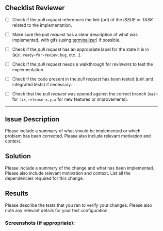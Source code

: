 ## Checklist Reviewer

- [ ] Check if the _pull request_ references the link (url) of the _ISSUE_ or _TASK_ related to the implementation.

- [ ] Make sure the _pull request_ has a clear description of what was implemented, with gifs (using [terminalizer](https://terminalizer.com/)) if possible.

- [ ] Check if the _pull request_ has an appropriate label for the state it is in (`WIP`, `ready-for-review`, `bug`, etc...).

- [ ] Check if the _pull request_ needs a walkthrough for _reviewers_ to test the implementation.

- [ ] Check if the code present in the _pull request_ has been tested (unit and integrated tests) if necessary.

- [ ] Check that the _pull request_ was opened against the correct branch (`main` for `fix`, `release-x.y.x` for new features or improvements).

* * *

## Issue Description

Please include a summary of what should be implemented or which problem has been corrected. Please also include relevant motivation and context.

## Solution

Please include a summary of the change and what has been implemented. Please also include relevant motivation and context. List all the dependencies required for this change.

## Results

Please describe the tests that you ran to verify your changes. Please also note any relevant details for your test configuration.

### Screenshots (if appropriate):
